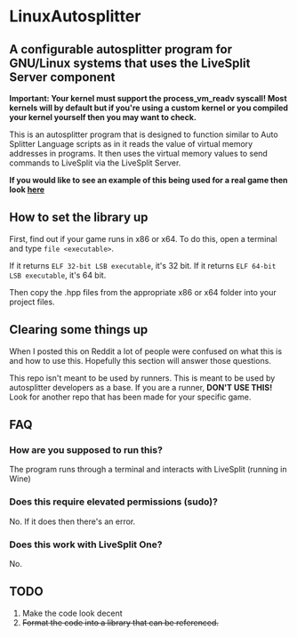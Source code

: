 # LinuxAutosplitter
## A configurable autosplitter program for GNU/Linux systems that uses the LiveSplit Server component

**Important: Your kernel must support the process_vm_readv syscall! Most kernels will by default but if you're using a custom kernel or you compiled your kernel yourself then you may want to check.**

This is an autosplitter program that is designed to function similar to Auto Splitter Language scripts as in it reads the value of virtual memory addresses in programs. It then uses the virtual memory values to send commands to LiveSplit via the LiveSplit Server.

**If you would like to see an example of this being used for a real game then look [here](https://github.com/Loomeh/JSRLinuxAutosplitter)**

## How to set the library up
First, find out if your game runs in x86 or x64. To do this, open a terminal and type `file <executable>`.

If it returns `ELF 32-bit LSB executable`, it's 32 bit.
If it returns `ELF 64-bit LSB executable`, it's 64 bit.

Then copy the .hpp files from the appropriate x86 or x64 folder into your project files.

## Clearing some things up
When I posted this on Reddit a lot of people were confused on what this is and how to use this. Hopefully this section will answer those questions.

This repo isn't meant to be used by runners. This is meant to be used by autosplitter developers as a base. If you are a runner, **DON'T USE THIS!** Look for another repo that has been made for your specific game.

## FAQ
### How are you supposed to run this?
The program runs through a terminal and interacts with LiveSplit (running in Wine)

### Does this require elevated permissions (sudo)?
No. If it does then there's an error.

### Does this work with LiveSplit One?
No.


## TODO
1. Make the code look decent
2. ~~Format the code into a library that can be referenced.~~

